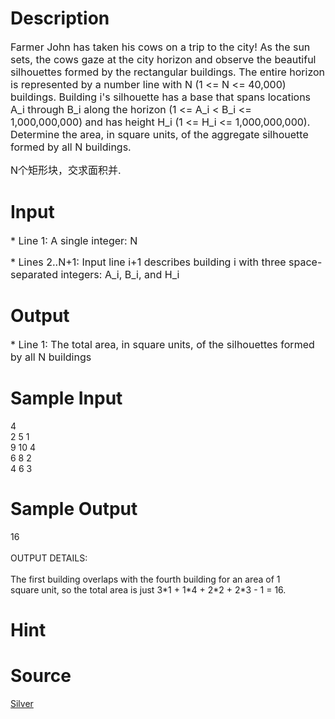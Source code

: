 
# Description

<div class="content"><p><span style="font-size: medium">Farmer John has taken his cows on a trip to the city! As the sun sets, the cows gaze at the city horizon and observe the beautiful silhouettes formed by the rectangular buildings. The entire horizon is represented by a number line with N (1 &lt;= N &lt;= 40,000) buildings. Building i&#39;s silhouette has a base that spans locations A_i through B_i along the horizon (1 &lt;= A_i &lt; B_i &lt;= 1,000,000,000) and has height H_i (1 &lt;= H_i &lt;= 1,000,000,000). Determine the area, in square units, of the aggregate silhouette formed by all N buildings. </span></p>
<p><span style="font-size: medium">N个矩形块，交求面积并.</span></p></div>

# Input

<div class="content"><p><span style="font-size: medium">* Line 1: A single integer: N </span></p>
<p><span style="font-size: medium">* Lines 2..N+1: Input line i+1 describes building i with three space-separated integers: A_i, B_i, and H_i</span></p></div>

# Output

<div class="content"><p><span style="font-size: medium">* Line 1: The total area, in square units, of the silhouettes formed by all N buildings </span></p></div>

# Sample Input

<div class="content"><span class="sampledata">4<br/>
2 5 1<br/>
9 10 4<br/>
6 8 2<br/>
4 6 3<br/>
</span></div>

# Sample Output

<div class="content"><span class="sampledata">16<br/>
<br/>
OUTPUT DETAILS:<br/>
<br/>
The first building overlaps with the fourth building for an area of 1<br/>
square unit, so the total area is just 3*1 + 1*4 + 2*2 + 2*3 - 1 = 16.</span></div>

# Hint

<div class="content"><p></p></div>

# Source

<div class="content"><p><a href="problemset.php?search=Silver">Silver</a></p></div>

